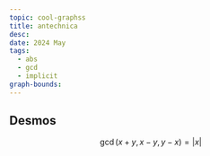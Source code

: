 ```yaml
---
topic: cool-graphss
title: antechnica
desc: 
date: 2024 May
tags:
  - abs
  - gcd
  - implicit
graph-bounds: 
---
```



## Desmos
```math
\gcd\left(x+y,x-y,y-x\right)=\left|x\right|
```
